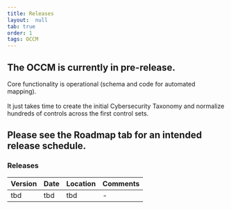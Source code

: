 ```yaml
---
title: Releases
layout:  null
tab: true
order: 1
tags: OCCM
---
```


## The OCCM is currently in pre-release.<br>
Core functionality is operational (schema and code for automated mapping).<br><br>
It just takes time to create the initial Cybersecurity Taxonomy and normalize hundreds of controls across the first control sets.

## Please see the Roadmap tab for an intended release schedule.

### Releases

Version | Date | Location | Comments
------- | ---- | -------- | --------
tbd | tbd | tbd | -

